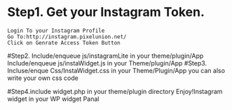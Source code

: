 # Step1. Get your Instagram Token.
    Login To your Instagram Profile
    Go To:http://instagram.pixelunion.net/
    Click on Genrate Access Token Button

#Step2. Include/enqueue js/instagramLite in your theme/plugin/App
        Include/enqueue js/instaWidget.js in your Theme/plugin/App
#Step3. Incluse/enque Css/InstaWidget.css in your Theme/Plugin/App
        you can also write your own css code

#Step4.include widget.php in your theme/plugin directory 
Enjoy!Instagram widget in your WP widget Panal
